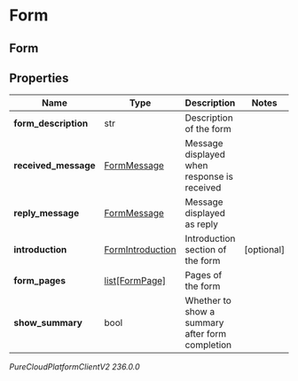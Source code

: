 # Form

## Form

## Properties

|Name | Type | Description | Notes|
|------------ | ------------- | ------------- | -------------|
| **form_description** | str | Description of the form | |
| **received_message** | [FormMessage](FormMessage) | Message displayed when response is received | |
| **reply_message** | [FormMessage](FormMessage) | Message displayed as reply | |
| **introduction** | [FormIntroduction](FormIntroduction) | Introduction section of the form | [optional] |
| **form_pages** | [list[FormPage]](FormPage) | Pages of the form | |
| **show_summary** | bool | Whether to show a summary after form completion | |



_PureCloudPlatformClientV2 236.0.0_
